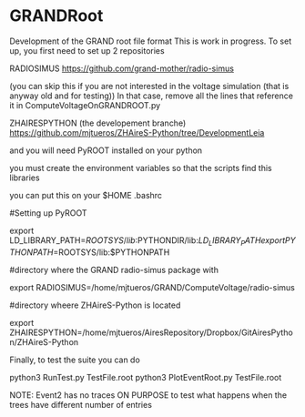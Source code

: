 # GRANDRoot
Development of the GRAND root file format
This is work in progress. To set up, you first need to set up 2 repositories

RADIOSIMUS
https://github.com/grand-mother/radio-simus

(you can skip this if you are not interested in the voltage simulation (that is anyway old and for testing))
In that case, remove all the lines that reference it in ComputeVoltageOnGRANDROOT.py

ZHAIRESPYTHON (the developement branche)
https://github.com/mjtueros/ZHAireS-Python/tree/DevelopmentLeia

and you will need PyROOT installed on your python


you must create the environment variables so that the scripts find this libraries

you can put this on your $HOME .bashrc

#Setting up PyROOT

export LD_LIBRARY_PATH=$ROOTSYS/lib:$PYTHONDIR/lib:$LD_LIBRARY_PATH
export PYTHONPATH=$ROOTSYS/lib:$PYTHONPATH

#directory where the GRAND radio-simus package with

export RADIOSIMUS=/home/mjtueros/GRAND/ComputeVoltage/radio-simus

#directory wheere ZHAireS-Python is located

export ZHAIRESPYTHON=/home/mjtueros/AiresRepository/Dropbox/GitAiresPython/ZHAireS-Python


Finally, to test the suite you can do

python3 RunTest.py TestFile.root
python3 PlotEventRoot.py TestFile.root

NOTE: Event2 has no traces ON PURPOSE to test what happens when the trees have different number of entries
